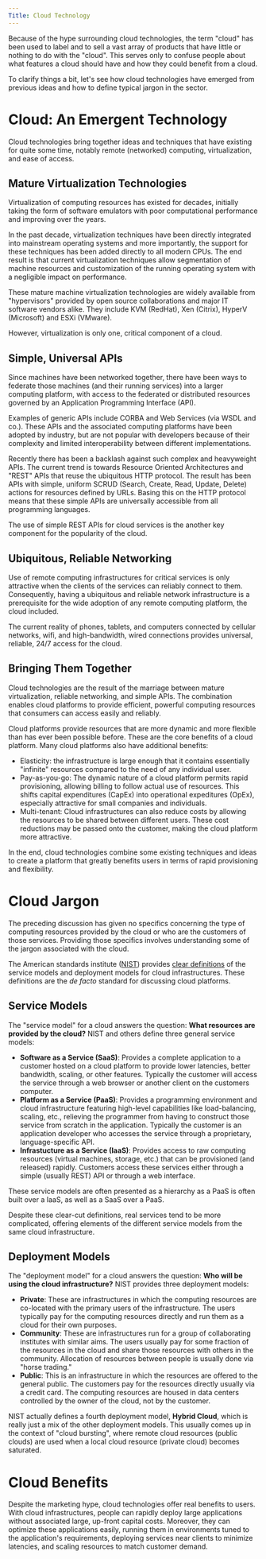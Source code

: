 ```yaml
---
Title: Cloud Technology
---
```


Because of the hype surrounding cloud technologies, the term "cloud"
has been used to label and to sell a vast array of products that have
little or nothing to do with the "cloud".  This serves only to confuse
people about what features a cloud should have and how they could
benefit from a cloud.

To clarify things a bit, let's see how cloud technologies have emerged
from previous ideas and how to define typical jargon in the sector. 

# Cloud: An Emergent Technology

Cloud technologies bring together ideas and techniques that have
existing for quite some time, notably remote (networked) computing,
virtualization, and ease of access.

## Mature Virtualization Technologies

Virtualization of computing resources has existed for decades,
initially taking the form of software emulators with poor
computational performance and improving over the years.

In the past decade, virtualization techniques have been directly
integrated into mainstream operating systems and more importantly, the
support for these techniques has been added directly to all modern
CPUs.  The end result is that current virtualization techniques allow
segmentation of machine resources and customization of the running
operating system with a negligible impact on performance.

These mature machine virtualization technologies are widely available
from "hypervisors" provided by open source collaborations and major IT
software vendors alike.  They include KVM (RedHat), Xen (Citrix),
HyperV (Microsoft) and ESXi (VMware).  

However, virtualization is only one, critical component of a cloud.

## Simple, Universal APIs

Since machines have been networked together, there have been ways to
federate those machines (and their running services) into a larger
computing platform, with access to the federated or distributed
resources governed by an Application Programming Interface (API).

Examples of generic APIs include CORBA and Web Services (via WSDL and
co.).  These APIs and the associated computing platforms have been
adopted by industry, but are not popular with developers because of
their complexity and limited interoperability between different
implementations.

Recently there has been a backlash against such complex and
heavyweight APIs.  The current trend is towards Resource Oriented
Architectures and "REST" APIs that reuse the ubiquitous HTTP
protocol.  The result has been APIs with simple, uniform SCRUD
(Search, Create, Read, Update, Delete) actions for resources defined
by URLs.  Basing this on the HTTP protocol means that these simple
APIs are universally accessible from all programming languages.

The use of simple REST APIs for cloud services is the another key
component for the popularity of the cloud.

## Ubiquitous, Reliable Networking

Use of remote computing infrastructures for critical services is only
attractive when the clients of the services can reliably connect to
them.  Consequently, having a ubiquitous and reliable network
infrastructure is a prerequisite for the wide adoption of any remote
computing platform, the cloud included.

The current reality of phones, tablets, and computers connected by
cellular networks, wifi, and high-bandwidth, wired connections
provides universal, reliable, 24/7 access for the cloud.

## Bringing Them Together

Cloud technologies are the result of the marriage between mature
virtualization, reliable networking, and simple APIs.  The combination
enables cloud platforms to provide efficient, powerful computing
resources that consumers can access easily and reliably.

Cloud platforms provide resources that are more dynamic and more
flexible than has ever been possible before.  These are the core
benefits of a cloud platform.  Many cloud platforms also have
additional benefits:

  - Elasticity: the infrastructure is large enough that it contains
    essentially "infinite" resources compared to the need of any
    individual user. 
  - Pay-as-you-go: The dynamic nature of a cloud platform permits
    rapid provisioning, allowing billing to follow actual use of
    resources.  This shifts capital expenditures (CapEx) into
    operational expeditures (OpEx), especially attractive for small
    companies and individuals.
  - Multi-tenant: Cloud infrastructures can also reduce costs by
    allowing the resources to be shared between different users.
    These cost reductions may be passed onto the customer, making the
    cloud platform more attractive. 

In the end, cloud technologies combine some existing techniques and
ideas to create a platform that greatly benefits users in terms of
rapid provisioning and flexibility.

# Cloud Jargon

The preceding discussion has given no specifics concerning the type of
computing resources provided by the cloud or who are the customers of
those services.  Providing those specifics involves understanding some
of the jargon associated with the cloud.

The American standards institute ([NIST][nist]) provides [clear
definitions][nist-cloud-defs] of the service models and deployment
models for cloud infrastructures.  These definitions are the _de
facto_ standard for discussing cloud platforms.

## Service Models

The "service model" for a cloud answers the question: **What resources
are provided by the cloud?**  NIST and others define three general
service models:

- **Software as a Service (SaaS)**: Provides a complete application to
  a customer hosted on a cloud platform to provide lower latencies,
  better bandwidth, scaling, or other features.  Typically the
  customer will access the service through a web browser or another
  client on the customers computer.
- **Platform as a Service (PaaS)**: Provides a programming environment
  and cloud infrastructure featuring high-level capabilities like
  load-balancing, scaling, etc., relieving the programmer from having
  to construct those service from scratch in the application.
  Typically the customer is an application developer who accesses the
  service through a proprietary, language-specific API. 
- **Infrastucture as a Service (IaaS)**: Provides access to raw
  computing resources (virtual machines, storage, etc.) that can be
  provisioned (and released) rapidly.  Customers access these services
  either through a simple (usually REST) API or through a web
  interface. 

These service models are often presented as a hierarchy as a PaaS is
often built over a IaaS, as well as a SaaS over a PaaS.

Despite these clear-cut definitions, real services tend to be more
complicated, offering elements of the different service models from
the same cloud infrastructure.

## Deployment Models

The "deployment model" for a cloud answers the question: **Who will be
using the cloud infrastructure?**  NIST provides three deployment
models: 

- **Private**: These are infrastructures in which the computing
  resources are co-located with the primary users of the
  infrastructure.  The users typically pay for the computing resources
  directly and run them as a cloud for their own purposes.
- **Community**: These are infrastructures run for a group of
  collaborating institutes with similar aims.  The users usually pay
  for some fraction of the resources in the cloud and share those
  resources with others in the community.  Allocation of resources
  between people is usually done via "horse trading."
- **Public**: This is an infrastructure in which the resources are
  offered to the general public.  The customers pay for the resources
  directly usually via a credit card.  The computing resources are
  housed in data centers controlled by the owner of the cloud, not by
  the customer.

NIST actually defines a fourth deployment model, **Hybrid Cloud**,
which is really just a mix of the other deployment models.  This
usually comes up in the context of "cloud bursting", where remote
cloud resources (public clouds) are used when a local cloud resource
(private cloud) becomes saturated.

# Cloud Benefits

Despite the marketing hype, cloud technologies offer real benefits to
users.  With cloud infrastructures, people can rapidly deploy large
applications without associated large, up-front capital costs.
Moreover, they can optimize these applications easily, running them in
environments tuned to the application's requirements, deploying
services near clients to minimize latencies, and scaling resources to
match customer demand.


[nist]: http://www.nist.gov
[nist-cloud-defs]: http://csrc.nist.gov/publications/nistpubs/800-145/SP800-145.pdf